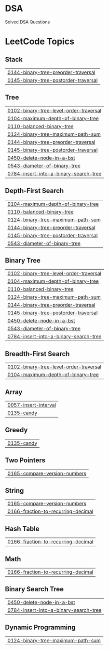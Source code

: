 # DSA

Solved DSA Questions

<!---LeetCode Topics Start-->
# LeetCode Topics
## Stack
|  |
| ------- |
| [0144-binary-tree-preorder-traversal](https://github.com/Tushar9898/DSA/tree/master/0144-binary-tree-preorder-traversal) |
| [0145-binary-tree-postorder-traversal](https://github.com/Tushar9898/DSA/tree/master/0145-binary-tree-postorder-traversal) |
## Tree
|  |
| ------- |
| [0102-binary-tree-level-order-traversal](https://github.com/Tushar9898/DSA/tree/master/0102-binary-tree-level-order-traversal) |
| [0104-maximum-depth-of-binary-tree](https://github.com/Tushar9898/DSA/tree/master/0104-maximum-depth-of-binary-tree) |
| [0110-balanced-binary-tree](https://github.com/Tushar9898/DSA/tree/master/0110-balanced-binary-tree) |
| [0124-binary-tree-maximum-path-sum](https://github.com/Tushar9898/DSA/tree/master/0124-binary-tree-maximum-path-sum) |
| [0144-binary-tree-preorder-traversal](https://github.com/Tushar9898/DSA/tree/master/0144-binary-tree-preorder-traversal) |
| [0145-binary-tree-postorder-traversal](https://github.com/Tushar9898/DSA/tree/master/0145-binary-tree-postorder-traversal) |
| [0450-delete-node-in-a-bst](https://github.com/Tushar9898/DSA/tree/master/0450-delete-node-in-a-bst) |
| [0543-diameter-of-binary-tree](https://github.com/Tushar9898/DSA/tree/master/0543-diameter-of-binary-tree) |
| [0784-insert-into-a-binary-search-tree](https://github.com/Tushar9898/DSA/tree/master/0784-insert-into-a-binary-search-tree) |
## Depth-First Search
|  |
| ------- |
| [0104-maximum-depth-of-binary-tree](https://github.com/Tushar9898/DSA/tree/master/0104-maximum-depth-of-binary-tree) |
| [0110-balanced-binary-tree](https://github.com/Tushar9898/DSA/tree/master/0110-balanced-binary-tree) |
| [0124-binary-tree-maximum-path-sum](https://github.com/Tushar9898/DSA/tree/master/0124-binary-tree-maximum-path-sum) |
| [0144-binary-tree-preorder-traversal](https://github.com/Tushar9898/DSA/tree/master/0144-binary-tree-preorder-traversal) |
| [0145-binary-tree-postorder-traversal](https://github.com/Tushar9898/DSA/tree/master/0145-binary-tree-postorder-traversal) |
| [0543-diameter-of-binary-tree](https://github.com/Tushar9898/DSA/tree/master/0543-diameter-of-binary-tree) |
## Binary Tree
|  |
| ------- |
| [0102-binary-tree-level-order-traversal](https://github.com/Tushar9898/DSA/tree/master/0102-binary-tree-level-order-traversal) |
| [0104-maximum-depth-of-binary-tree](https://github.com/Tushar9898/DSA/tree/master/0104-maximum-depth-of-binary-tree) |
| [0110-balanced-binary-tree](https://github.com/Tushar9898/DSA/tree/master/0110-balanced-binary-tree) |
| [0124-binary-tree-maximum-path-sum](https://github.com/Tushar9898/DSA/tree/master/0124-binary-tree-maximum-path-sum) |
| [0144-binary-tree-preorder-traversal](https://github.com/Tushar9898/DSA/tree/master/0144-binary-tree-preorder-traversal) |
| [0145-binary-tree-postorder-traversal](https://github.com/Tushar9898/DSA/tree/master/0145-binary-tree-postorder-traversal) |
| [0450-delete-node-in-a-bst](https://github.com/Tushar9898/DSA/tree/master/0450-delete-node-in-a-bst) |
| [0543-diameter-of-binary-tree](https://github.com/Tushar9898/DSA/tree/master/0543-diameter-of-binary-tree) |
| [0784-insert-into-a-binary-search-tree](https://github.com/Tushar9898/DSA/tree/master/0784-insert-into-a-binary-search-tree) |
## Breadth-First Search
|  |
| ------- |
| [0102-binary-tree-level-order-traversal](https://github.com/Tushar9898/DSA/tree/master/0102-binary-tree-level-order-traversal) |
| [0104-maximum-depth-of-binary-tree](https://github.com/Tushar9898/DSA/tree/master/0104-maximum-depth-of-binary-tree) |
## Array
|  |
| ------- |
| [0057-insert-interval](https://github.com/Tushar9898/DSA/tree/master/0057-insert-interval) |
| [0135-candy](https://github.com/Tushar9898/DSA/tree/master/0135-candy) |
## Greedy
|  |
| ------- |
| [0135-candy](https://github.com/Tushar9898/DSA/tree/master/0135-candy) |
## Two Pointers
|  |
| ------- |
| [0165-compare-version-numbers](https://github.com/Tushar9898/DSA/tree/master/0165-compare-version-numbers) |
## String
|  |
| ------- |
| [0165-compare-version-numbers](https://github.com/Tushar9898/DSA/tree/master/0165-compare-version-numbers) |
| [0166-fraction-to-recurring-decimal](https://github.com/Tushar9898/DSA/tree/master/0166-fraction-to-recurring-decimal) |
## Hash Table
|  |
| ------- |
| [0166-fraction-to-recurring-decimal](https://github.com/Tushar9898/DSA/tree/master/0166-fraction-to-recurring-decimal) |
## Math
|  |
| ------- |
| [0166-fraction-to-recurring-decimal](https://github.com/Tushar9898/DSA/tree/master/0166-fraction-to-recurring-decimal) |
## Binary Search Tree
|  |
| ------- |
| [0450-delete-node-in-a-bst](https://github.com/Tushar9898/DSA/tree/master/0450-delete-node-in-a-bst) |
| [0784-insert-into-a-binary-search-tree](https://github.com/Tushar9898/DSA/tree/master/0784-insert-into-a-binary-search-tree) |
## Dynamic Programming
|  |
| ------- |
| [0124-binary-tree-maximum-path-sum](https://github.com/Tushar9898/DSA/tree/master/0124-binary-tree-maximum-path-sum) |
<!---LeetCode Topics End-->